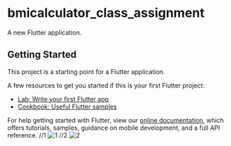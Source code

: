 # bmicalculator_class_assignment

A new Flutter application.

## Getting Started

This project is a starting point for a Flutter application.

A few resources to get you started if this is your first Flutter project:

- [Lab: Write your first Flutter app](https://flutter.dev/docs/get-started/codelab)
- [Cookbook: Useful Flutter samples](https://flutter.dev/docs/cookbook)

For help getting started with Flutter, view our
[online documentation](https://flutter.dev/docs), which offers tutorials,
samples, guidance on mobile development, and a full API reference.
//1
![1](https://user-images.githubusercontent.com/74663100/100321883-3483c800-2fe5-11eb-8d83-34240d2c1b4e.PNG)
//2
![2](https://user-images.githubusercontent.com/74663100/100321979-609f4900-2fe5-11eb-9d9b-6fac76e4d095.PNG)
